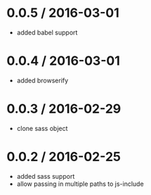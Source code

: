 
0.0.5 / 2016-03-01
==================

  * added babel support

0.0.4 / 2016-03-01
==================

  * added browserify

0.0.3 / 2016-02-29
==================

  * clone sass object

0.0.2 / 2016-02-25
==================

  * added sass support
  * allow passing in multiple paths to js-include
